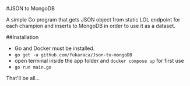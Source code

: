 #JSON to MongoDB

A simple Go program that gets JSON object from static LOL endpoint for each champion and inserts to MongoDB in order to use it as a dataset.

##Installation

- Go and Docker must be installed.
- `go get -u github.com/fukaraca/Json-to-mongoDB`
- open terminal inside the app folder and `docker compose up` for first use
- `go run main.go`

That'll be all...